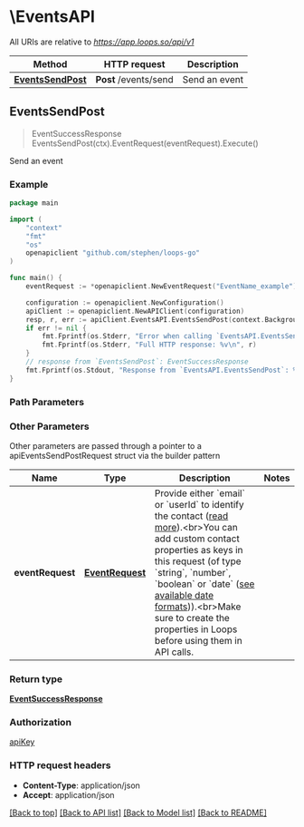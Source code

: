 # \EventsAPI

All URIs are relative to *https://app.loops.so/api/v1*

Method | HTTP request | Description
------------- | ------------- | -------------
[**EventsSendPost**](EventsAPI.md#EventsSendPost) | **Post** /events/send | Send an event



## EventsSendPost

> EventSuccessResponse EventsSendPost(ctx).EventRequest(eventRequest).Execute()

Send an event



### Example

```go
package main

import (
	"context"
	"fmt"
	"os"
	openapiclient "github.com/stephen/loops-go"
)

func main() {
	eventRequest := *openapiclient.NewEventRequest("EventName_example") // EventRequest | Provide either `email` or `userId` to identify the contact ([read more](https://loops.so/docs/api-reference/send-event#body)).<br>You can add custom contact properties as keys in this request (of type `string`, `number`, `boolean` or `date` ([see available date formats](https://loops.so/docs/contacts/properties#dates))).<br>Make sure to create the properties in Loops before using them in API calls.

	configuration := openapiclient.NewConfiguration()
	apiClient := openapiclient.NewAPIClient(configuration)
	resp, r, err := apiClient.EventsAPI.EventsSendPost(context.Background()).EventRequest(eventRequest).Execute()
	if err != nil {
		fmt.Fprintf(os.Stderr, "Error when calling `EventsAPI.EventsSendPost``: %v\n", err)
		fmt.Fprintf(os.Stderr, "Full HTTP response: %v\n", r)
	}
	// response from `EventsSendPost`: EventSuccessResponse
	fmt.Fprintf(os.Stdout, "Response from `EventsAPI.EventsSendPost`: %v\n", resp)
}
```

### Path Parameters



### Other Parameters

Other parameters are passed through a pointer to a apiEventsSendPostRequest struct via the builder pattern


Name | Type | Description  | Notes
------------- | ------------- | ------------- | -------------
 **eventRequest** | [**EventRequest**](EventRequest.md) | Provide either &#x60;email&#x60; or &#x60;userId&#x60; to identify the contact ([read more](https://loops.so/docs/api-reference/send-event#body)).&lt;br&gt;You can add custom contact properties as keys in this request (of type &#x60;string&#x60;, &#x60;number&#x60;, &#x60;boolean&#x60; or &#x60;date&#x60; ([see available date formats](https://loops.so/docs/contacts/properties#dates))).&lt;br&gt;Make sure to create the properties in Loops before using them in API calls. | 

### Return type

[**EventSuccessResponse**](EventSuccessResponse.md)

### Authorization

[apiKey](../README.md#apiKey)

### HTTP request headers

- **Content-Type**: application/json
- **Accept**: application/json

[[Back to top]](#) [[Back to API list]](../README.md#documentation-for-api-endpoints)
[[Back to Model list]](../README.md#documentation-for-models)
[[Back to README]](../README.md)

